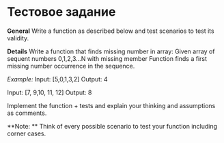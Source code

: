 # Тестовое задание
**General**
Write a function as described below and test scenarios to test its validity.

**Details**
Write a function that finds missing number in array: 
Given array of sequent numbers 0,1,2,3...N with missing member
Function finds a first missing number occurrence in the sequence.

*Example:*
Input: [5,0,1,3,2]
Output: 4

Input:  [7, 9,10, 11, 12]
Output: 8

Implement the function + tests and explain your thinking and assumptions as comments.

**Note: **
Think of every possible scenario to test your function including corner cases.
